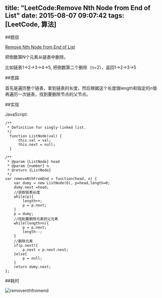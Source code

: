 title: "LeetCode:Remove Nth Node from End of List"
date: 2015-08-07 09:07:42
tags: [LeetCode, 算法]
---

##题目

[Remove Nth Node from End of List](https://leetcode.com/problems/remove-nth-node-from-end-of-list/)

把倒数第N个元素从链表中删除。

比如链表1->2->3->4->5,  把倒数第二个删除（n=2），返回1->2->3->5

##思路

首先是遍历整个链表，拿到链表的长度，然后根据这个长度值length和指定的n值再遍历一次链表，找到要删除节点的父节点。

##实现

JavaScript:
    
    /**
     * Definition for singly-linked list.
     */
      function ListNode(val) {
          this.val = val;
          this.next = null;
      }
    
    /**
     * @param {ListNode} head
     * @param {number} n
     * @return {ListNode}
     */
    var removeNthFromEnd = function(head, n) {
        var dumy = new ListNode(0), p=head,length=0;
        dumy.next =head;
        //获取链表长度
        while(p){
            length++;
            p = p.next;
        }
        p = dumy;
        //找到要删除元素的父元素
        while(length>n){
            p = p.next;
            length--;
        }
        //删除元素
        if(p.next){
            p.next = p.next.next;
        }else{
            p = null;
        }
        return dumy.next;
    };
    
    
##耗时

![removenthfromend](/images/removenthfromend.png)




